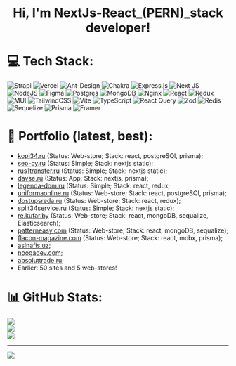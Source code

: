 <h1 align="center">Hi, I'm NextJs-React_(PERN)_stack developer!</h1>


# 💻 Tech Stack:
![Strapi](https://img.shields.io/badge/strapi-%232E7EEA.svg?style=for-the-badge&logo=strapi&logoColor=white) ![Vercel](https://img.shields.io/badge/vercel-%23000000.svg?style=for-the-badge&logo=vercel&logoColor=white) ![Ant-Design](https://img.shields.io/badge/-AntDesign-%230170FE?style=for-the-badge&logo=ant-design&logoColor=white) ![Chakra](https://img.shields.io/badge/chakra-%234ED1C5.svg?style=for-the-badge&logo=chakraui&logoColor=white) ![Express.js](https://img.shields.io/badge/express.js-%23404d59.svg?style=for-the-badge&logo=express&logoColor=%2361DAFB) ![Next JS](https://img.shields.io/badge/Next-black?style=for-the-badge&logo=next.js&logoColor=white) ![NodeJS](https://img.shields.io/badge/node.js-6DA55F?style=for-the-badge&logo=node.js&logoColor=white) ![Figma](https://img.shields.io/badge/figma-%23F24E1E.svg?style=for-the-badge&logo=figma&logoColor=white) ![Postgres](https://img.shields.io/badge/postgres-%23316192.svg?style=for-the-badge&logo=postgresql&logoColor=white) ![MongoDB](https://img.shields.io/badge/MongoDB-%234ea94b.svg?style=for-the-badge&logo=mongodb&logoColor=white) ![Nginx](https://img.shields.io/badge/nginx-%23009639.svg?style=for-the-badge&logo=nginx&logoColor=white) ![React](https://img.shields.io/badge/react-%2320232a.svg?style=for-the-badge&logo=react&logoColor=%2361DAFB) ![Redux](https://img.shields.io/badge/redux-%23593d88.svg?style=for-the-badge&logo=redux&logoColor=white) ![MUI](https://img.shields.io/badge/MUI-%230081CB.svg?style=for-the-badge&logo=mui&logoColor=white) ![TailwindCSS](https://img.shields.io/badge/tailwindcss-%2338B2AC.svg?style=for-the-badge&logo=tailwind-css&logoColor=white) ![Vite](https://img.shields.io/badge/vite-%23646CFF.svg?style=for-the-badge&logo=vite&logoColor=white) ![TypeScript](https://img.shields.io/badge/typescript-%23007ACC.svg?style=for-the-badge&logo=typescript&logoColor=white) ![React Query](https://img.shields.io/badge/-React%20Query-FF4154?style=for-the-badge&logo=react%20query&logoColor=white) ![Zod](https://img.shields.io/badge/zod-%233068b7.svg?style=for-the-badge&logo=zod&logoColor=white) ![Redis](https://img.shields.io/badge/redis-%23DD0031.svg?style=for-the-badge&logo=redis&logoColor=white) ![Sequelize](https://img.shields.io/badge/Sequelize-52B0E7?style=for-the-badge&logo=Sequelize&logoColor=white) ![Prisma](https://img.shields.io/badge/Prisma-3982CE?style=for-the-badge&logo=Prisma&logoColor=white) ![Framer](https://img.shields.io/badge/Framer-black?style=for-the-badge&logo=framer&logoColor=blue)
# 💎 Portfolio (latest, best):
- <a href="https://kopi34.ru" target="_blank">kopi34.ru</a> (Status: Web-store; Stack: react, postgreSQl, prisma);
- <a href="https://seo-cy.ru" target="_blank">seo-cy.ru</a> (Status: Simple; Stack: nextjs static);
- <a href="https://rus1transfer.ru" target="_blank">rus1transfer.ru</a> (Status: Simple; Stack: nextjs static);
- <a href="https://davse.ru" target="_blank">davse.ru</a> (Status: App; Stack: nextjs, prisma);
- <a href="https://legenda-dom.ru" target="_blank">legenda-dom.ru</a> (Status: Simple; Stack: react, redux;
- <a href="https://uniformaonline.ru" target="_blank">uniformaonline.ru</a> (Status: Web-store; Stack: react, postgreSQl, prisma);
- <a href="https://dostupsreda.ru" target="_blank">dostupsreda.ru</a> (Status: Web-store; Stack: react, redux);
- <a href="https://split34service.ru" target="_blank">split34service.ru</a> (Status: Simple; Stack: nextjs static);
- <a href="https://re.kufar.by" target="_blank">re.kufar.by</a> (Status: Web-store; Stack: react, mongoDB, sequalize, Elasticsearch);
- <a href="https://patterneasy.com" target="_blank">patterneasy.com</a> (Status: Web-store; Stack: react, mongoDB, sequalize);
- <a href="https://flacon-magazine.com" target="_blank">flacon-magazine.com</a> (Status: Web-store; Stack: react, mobx, prisma);
- <a href="https://aslnafis.uz" target="_blank">aslnafis.uz</a>;
- <a href="https://noogadev.com" target="_blank">noogadev.com</a>;
- <a href="https://absoluttrade.ru" target="_blank">absoluttrade.ru</a>;
- Earlier: 50 sites and 5 web-stores!
# 📊 GitHub Stats:
![](https://github-readme-stats.vercel.app/api?username=devshazam&theme=dark&hide_border=false&include_all_commits=false&count_private=false)<br/>
![](https://github-readme-streak-stats.herokuapp.com/?user=devshazam&theme=dark&hide_border=false)<br/>
![](https://github-readme-stats.vercel.app/api/top-langs/?username=devshazam&theme=dark&hide_border=false&include_all_commits=false&count_private=false&layout=compact)

---
[![](https://visitcount.itsvg.in/api?id=devshazam&icon=0&color=0)](https://visitcount.itsvg.in)

<!-- Proudly created with GPRM ( https://gprm.itsvg.in ) -->
